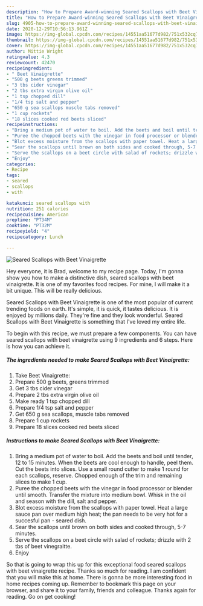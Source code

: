 ```yaml
---
description: "How to Prepare Award-winning Seared Scallops with Beet Vinaigrette"
title: "How to Prepare Award-winning Seared Scallops with Beet Vinaigrette"
slug: 4905-how-to-prepare-award-winning-seared-scallops-with-beet-vinaigrette
date: 2020-12-29T10:56:13.961Z
image: https://img-global.cpcdn.com/recipes/14551aa51677d982/751x532cq70/seared-scallops-with-beet-vinaigrette-recipe-main-photo.jpg
thumbnail: https://img-global.cpcdn.com/recipes/14551aa51677d982/751x532cq70/seared-scallops-with-beet-vinaigrette-recipe-main-photo.jpg
cover: https://img-global.cpcdn.com/recipes/14551aa51677d982/751x532cq70/seared-scallops-with-beet-vinaigrette-recipe-main-photo.jpg
author: Mittie Wright
ratingvalue: 4.3
reviewcount: 42470
recipeingredient:
- " Beet Vinaigrette"
- "500 g beets greens trimmed"
- "3 tbs cider vinegar"
- "2 tbs extra virgin olive oil"
- "1 tsp chopped dill"
- "1/4 tsp salt and pepper"
- "650 g sea scallops muscle tabs removed"
- "1 cup rockets"
- "18 slices cooked red beets sliced"
recipeinstructions:
- "Bring a medium pot of water to boil. Add the beets and boil until tender, 12 to 15 minutes. When the beets are cool enough to handle, peel them. Cut the beets into slices. Use a small round cutter to make 1 round for each scallops, reserve. Chopped enough of the trim and remaining slices to make 1 cup."
- "Puree the chopped beets with the vinegar in food processor or blender until smooth. Transfer the mixture into medium bowl. Whisk in the oil and season with the dill, salt and pepper."
- "Blot excess moisture from the scallops with paper towel. Heat a large sauce pan over medium high heat; the pan needs to be very hot for a succesful pan - seared dish."
- "Sear the scallops until brown on both sides and cooked through, 5-7 minutes."
- "Serve the scallops on a beet circle with salad of rockets; drizzle with 2 tbs of beet vinegraitte."
- "Enjoy"
categories:
- Recipe
tags:
- seared
- scallops
- with

katakunci: seared scallops with 
nutrition: 251 calories
recipecuisine: American
preptime: "PT34M"
cooktime: "PT32M"
recipeyield: "4"
recipecategory: Lunch

---
```



![Seared Scallops with Beet Vinaigrette](https://img-global.cpcdn.com/recipes/14551aa51677d982/751x532cq70/seared-scallops-with-beet-vinaigrette-recipe-main-photo.jpg)

Hey everyone, it is Brad, welcome to my recipe page. Today, I'm gonna show you how to make a distinctive dish, seared scallops with beet vinaigrette. It is one of my favorites food recipes. For mine, I will make it a bit unique. This will be really delicious.

Seared Scallops with Beet Vinaigrette is one of the most popular of current trending foods on earth. It's simple, it is quick, it tastes delicious. It is enjoyed by millions daily. They're fine and they look wonderful. Seared Scallops with Beet Vinaigrette is something that I've loved my entire life.




To begin with this recipe, we must prepare a few components. You can have seared scallops with beet vinaigrette using 9 ingredients and 6 steps. Here is how you can achieve it.

<!--inarticleads1-->

##### The ingredients needed to make Seared Scallops with Beet Vinaigrette:

1. Take  Beet Vinaigrette:
1. Prepare 500 g beets, greens trimmed
1. Get 3 tbs cider vinegar
1. Prepare 2 tbs extra virgin olive oil
1. Make ready 1 tsp chopped dill
1. Prepare 1/4 tsp salt and pepper
1. Get 650 g sea scallops, muscle tabs removed
1. Prepare 1 cup rockets
1. Prepare 18 slices cooked red beets sliced




<!--inarticleads2-->

##### Instructions to make Seared Scallops with Beet Vinaigrette:

1. Bring a medium pot of water to boil. Add the beets and boil until tender, 12 to 15 minutes. When the beets are cool enough to handle, peel them. Cut the beets into slices. Use a small round cutter to make 1 round for each scallops, reserve. Chopped enough of the trim and remaining slices to make 1 cup.
1. Puree the chopped beets with the vinegar in food processor or blender until smooth. Transfer the mixture into medium bowl. Whisk in the oil and season with the dill, salt and pepper.
1. Blot excess moisture from the scallops with paper towel. Heat a large sauce pan over medium high heat; the pan needs to be very hot for a succesful pan - seared dish.
1. Sear the scallops until brown on both sides and cooked through, 5-7 minutes.
1. Serve the scallops on a beet circle with salad of rockets; drizzle with 2 tbs of beet vinegraitte.
1. Enjoy




So that is going to wrap this up for this exceptional food seared scallops with beet vinaigrette recipe. Thanks so much for reading. I am confident that you will make this at home. There is gonna be more interesting food in home recipes coming up. Remember to bookmark this page on your browser, and share it to your family, friends and colleague. Thanks again for reading. Go on get cooking!

